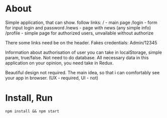# About

Simple application, that can show. follow links:
  / - main page
  /login - form for input login and password 
  /news - page with news (any simple info)
  /profile - simple page for authorized users, unvailable without authorize
  
There some links need be on the header. Fakes credentials: Admin/12345

Information about authorisation of user you can take in localStorage, simple param, true/false. Not need to do database.
All necessary data in this application on your opinion, you need take in Redux.

Beautiful design not required. The main idea, so that i can comfortably see your app in browser. (UX - required, UI - not)

# Install, Run

```
npm install && npm start
```
